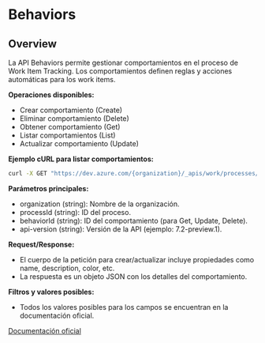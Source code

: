 # Behaviors

## Overview
La API Behaviors permite gestionar comportamientos en el proceso de Work Item Tracking. Los comportamientos definen reglas y acciones automáticas para los work items.

**Operaciones disponibles:**
- Crear comportamiento (Create)
- Eliminar comportamiento (Delete)
- Obtener comportamiento (Get)
- Listar comportamientos (List)
- Actualizar comportamiento (Update)

**Ejemplo cURL para listar comportamientos:**
```bash
curl -X GET "https://dev.azure.com/{organization}/_apis/work/processes/{processId}/behaviors?api-version=7.2-preview.1" -H "Authorization: Bearer {token}"
```

**Parámetros principales:**
- organization (string): Nombre de la organización.
- processId (string): ID del proceso.
- behaviorId (string): ID del comportamiento (para Get, Update, Delete).
- api-version (string): Versión de la API (ejemplo: 7.2-preview.1).

**Request/Response:**
- El cuerpo de la petición para crear/actualizar incluye propiedades como name, description, color, etc.
- La respuesta es un objeto JSON con los detalles del comportamiento.

**Filtros y valores posibles:**
- Todos los valores posibles para los campos se encuentran en la documentación oficial.

[Documentación oficial](https://learn.microsoft.com/en-us/rest/api/azure/devops/processes/behaviors?view=azure-devops-rest-7.2)

